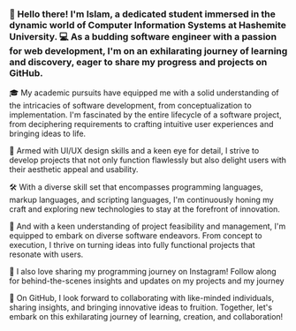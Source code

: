 ### 👋 Hello there! I'm Islam, a dedicated student immersed in the dynamic world of Computer Information Systems at Hashemite University. 💻 As a budding software engineer with a passion for web development, I'm on an exhilarating journey of learning and discovery, eager to share my progress and projects on GitHub.

🎓 My academic pursuits have equipped me with a solid understanding of the intricacies of software development, from conceptualization to implementation. I'm fascinated by the entire lifecycle of a software project, from deciphering requirements to crafting intuitive user experiences and bringing ideas to life.

🌟 Armed with UI/UX design skills and a keen eye for detail, I strive to develop projects that not only function flawlessly but also delight users with their aesthetic appeal and usability.

🛠️ With a diverse skill set that encompasses programming languages, markup languages, and scripting languages, I'm continuously honing my craft and exploring new technologies to stay at the forefront of innovation.

🚀 And with a keen understanding of project feasibility and management, I'm equipped to embark on diverse software endeavors. From concept to execution, I thrive on turning ideas into fully functional projects that resonate with users.

📸 I also love sharing my programming journey on Instagram! Follow along <a href="https://www.instagram.com/islam47.m1?igsh=dTN6aGd5YmQ0cmU1"></a> for behind-the-scenes insights and updates on my projects and my journey

🌱 On GitHub, I look forward to collaborating with like-minded individuals, sharing insights, and bringing innovative ideas to fruition. Together, let's embark on this exhilarating journey of learning, creation, and collaboration!
